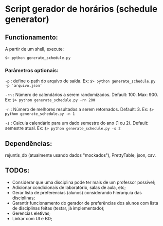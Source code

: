 # Script gerador de horários (schedule generator)

## Functionamento:

A partir de um shell, execute:

```sh
$> python generate_schedule.py
```

### Parâmetros optionais:

`-p` : define o path do arquivo de saída. Ex:
``` $> python generate_schedule.py -p 'arquivo.json' ```

`-rn` : Número de calendários a serem randomizados. Default: 100. Max: 900. Ex:
``` $> python generate_schedule.py -rn 200 ```

`-n` : Número de melhores resultados a serem retornados. Default: 3. Ex:
``` $> python generate_schedule.py -n 1 ```

`-s` : Calcula calendário para um dado semestre do ano (1 ou 2). Default: semestre atual. Ex: ``` $> python generate_schedule.py -s 2 ```

## Dependências:

rejuntis_db (atualmente usando dados "mockados"), PrettyTable, json, csv.

## TODOs:

* Considerar que uma disciplina pode ter mais de um professor possível;
* Adicionar condicionais de laboratório, salas de aula, etc;
* Gerar lista de preferencias (alunos) considerando hierarquia das disciplinas;
* Garantir funcionamento do gerador de preferências dos alunos com lista de disciplinas feitas (testar, já implementado);
* Gerencias eletivas;
* Linkar com UI e BD;